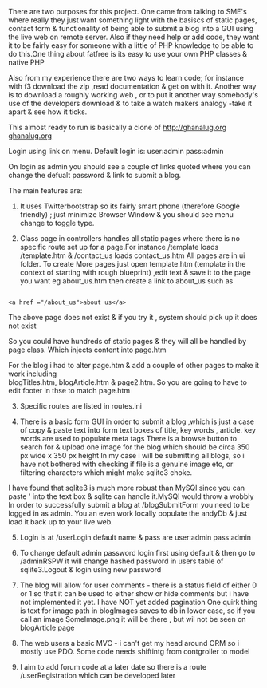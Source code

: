 

There are two purposes for this project. One came from talking to SME's where really 
they just want something light with the basiscs of static pages, contact form & functionality 
of being able to submit a blog into a GUI using the live web on remote server.
Also if they need help or add code, they want it to be fairly easy for 
someone with a little of PHP knowledge to be able to do this.One thing 
about fatfree is its easy to use your own PHP classes & native PHP



Also from my experience there are two ways to learn code; for 
instance with f3 download the zip ,read 
documentation & get on with it. Another way is to download a roughly working web , or to put it another way 
somebody's use of the developers download  & to take a watch makers analogy -take it apart 
& see how it ticks.


This almost ready to run is basically a clone of 
http://ghanalug.org [ghanalug.org](http://ghanalug.org)


Login using link on menu. Default login is:
user:admin
pass:admin

On login as admin you should see a couple of links quoted where you can 
change the defualt password & link to submit a blog.  




The main features are:

1) It uses Twitterbootstrap so its fairly smart phone (therefore Google friendly) ;
just minimize Browser Window & you should see menu change to toggle type.

2) Class page in controllers handles all static pages where there is no specific route set up for
a  page.For instance /template loads /template.htm  & /contact_us loads contact_us.htm 
All pages are in ui folder. To create More pages just open template.htm (template in the context
 of starting with rough blueprint) ,edit text & save it to the page you want eg about_us.htm 
 then create a link to about_us such as 

```
  
<a href ="/about_us">about us</a>
```

The above page does not exist & if you try it , system should pick up it does not exist

So you could have hundreds of static pages & they will all be handled by page class. Which injects 
content into page.htm

For the blog i had to alter page.htm & add a couple of other pages to make it work including  
blogTitles.htm,  blogArticle.htm & page2.htm. So you are going to have to edit footer in thse to match page.htm


3) Specific routes are listed in routes.ini 

4) There is a basic form GUI in order to submit a blog ,which is just a case of copy & paste 
text into form text boxes of title, key words , article. key words are used to populate meta tags
There is a browse button to search for & upload one image for the blog which should be circa 350 px wide x 350 px height
 In my case i will be submitting all blogs, so i have not bothered with checking if file 
 is a genuine image etc, or filtering characters which might make sqlite3 choke.
 
 I have found that sqlite3 is much more robust than MySQl since you can paste ' into the text box & sqlite can handle it.MySQl would throw a wobbly 
 In order to successfully submit a blog at  /blogSubmitForm you need to be logged in as admin.
 You an even work locally populate the andyDb & just load it back up to your live web.

 5) Login is at /userLogin default name & pass are user:admin pass:admin

 6) To change default admin password login first using default & then go to /adminRSPW
 it will change hashed password  in users table of sqlite3.Logout & login using new password
 
 7) The blog will allow for user comments - there is a status field  of either 0 or 1 so that it can be used 
 to either show or hide comments but i have not implemented it yet. I have NOT yet added pagination
 One quirk thing is text for image path in blogImages saves to db in lower case, so if you call an image SomeImage.png it will be there , but wil not be seen on blogArticle page
 
 
 8) The web users a basic MVC - i can't get my head around ORM so i mostly use PDO. Some code needs shiftintg from contgroller to model

9) I aim to add forum code at a later date  so there is a route /userRegistration which can be developed later



